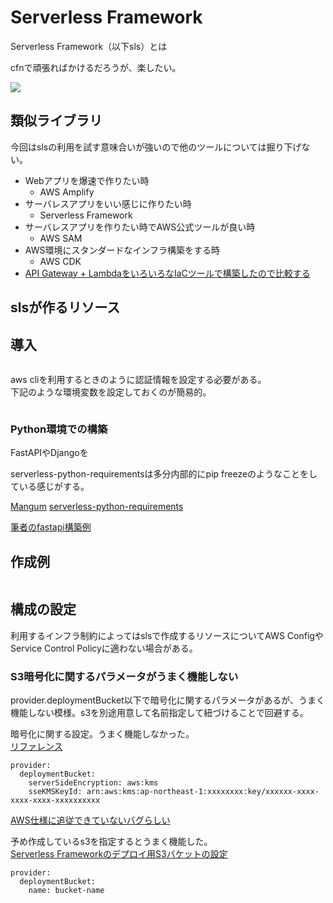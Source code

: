 # Serverless Framework

Serverless Framework（以下sls）とは

cfnで頑張ればかけるだろうが、楽したい。

![](https://storage.googleapis.com/zenn-user-upload/a7ce83018b4f-20230620.png)

## 類似ライブラリ
今回はslsの利用を試す意味合いが強いので他のツールについては掘り下げない。

- Webアプリを爆速で作りたい時
    - AWS Amplify
- サーバレスアプリをいい感じに作りたい時
    - Serverless Framework
- サーバレスアプリを作りたい時でAWS公式ツールが良い時
    - AWS SAM
- AWS環境にスタンダードなインフラ構築をする時
    - AWS CDK
- [API Gateway + LambdaをいろいろなIaCツールで構築したので比較する](https://zenn.dev/ncdc/articles/ebbeb4cecaa838)

## slsが作るリソース


## 導入

```

```

aws cliを利用するときのように認証情報を設定する必要がある。  
下記のような環境変数を設定しておくのが簡易的。  

```

```

### Python環境での構築
FastAPIやDjangoを

serverless-python-requirementsは多分内部的にpip freezeのようなことをしている感じがする。

[Mangum](https://mangum.io/)
[serverless-python-requirements](https://github.com/serverless/serverless-python-requirements)

[筆者のfastapi構築例](https://github.com/ShunsukeNONOMURA/python-fastapi-master)

## 作成例
```

```

## 構成の設定
利用するインフラ制約によってはslsで作成するリソースについてAWS ConfigやService Control Policyに適わない場合がある。

### S3暗号化に関するパラメータがうまく機能しない
provider.deploymentBucket以下で暗号化に関するパラメータがあるが、うまく機能しない模様。s3を別途用意して名前指定して紐づけることで回避する。


暗号化に関する設定。うまく機能しなかった。    
[リファレンス](https://www.serverless.com/framework/docs/providers/aws/guide/serverless.yml)  
```
provider:
  deploymentBucket:
    serverSideEncryption: aws:kms
    sseKMSKeyId: arn:aws:kms:ap-northeast-1:xxxxxxxx:key/xxxxxx-xxxx-xxxx-xxxx-xxxxxxxxxx
```

[AWS仕様に追従できていないバグらしい](https://github.com/serverless/serverless/issues/11749)  

予め作成しているs3を指定するとうまく機能した。  
[Serverless Frameworkのデプロイ用S3バケットの設定](https://suzuki-navi.hatenablog.com/entry/2021/01/08/142206)
```
provider:
  deploymentBucket:
    name: bucket-name
```